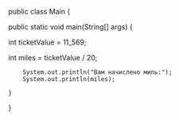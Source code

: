 public class Main {

public static void main(String[] args) {

int ticketValue = 11_569;

int miles = ticketValue / 20;


        System.out.println("Вам начислено миль:");
        System.out.println(miles);

    }
}
